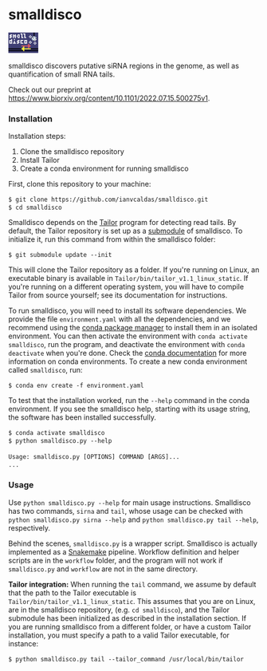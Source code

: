 smalldisco
==========

<img src="misc/logo.png" width="60">

smalldisco discovers putative siRNA regions in the genome, as well as quantification of small RNA tails.

Check out our preprint at https://www.biorxiv.org/content/10.1101/2022.07.15.500275v1.

### Installation

Installation steps:

1. Clone the smalldisco repository
2. Install Tailor
3. Create a conda environment for running smalldisco

First, clone this repository to your machine:

```console
$ git clone https://github.com/ianvcaldas/smalldisco.git
$ cd smalldisco
```

Smalldisco depends on the [Tailor](https://github.com/jhhung/Tailor) program for detecting read tails. By default, the Tailor repository is set up as a [submodule](https://git-scm.com/book/en/v2/Git-Tools-Submodules) of smalldisco. To initialize it, run this command from within the smalldisco folder:

```console
$ git submodule update --init
```

This will clone the Tailor repository as a folder. If you're running on Linux, an executable binary is available in `Tailor/bin/tailor_v1.1_linux_static`. If you're running on a different operating system, you will have to compile Tailor from source yourself; see its documentation for instructions.

To run smalldisco, you will need to install its software dependencies. We provide the file `environment.yaml` with all the dependencies, and we recommend using the [conda package manager](https://docs.conda.io/en/latest/) to install them in an isolated environment. You can then activate the environment with `conda activate smalldisco`, run the program, and deactivate the environment with `conda deactivate` when you're done. Check the [conda documentation](https://docs.conda.io/projects/conda/en/latest/user-guide/tasks/manage-environments.html) for more information on conda environments. To create a new conda environment called `smalldisco`, run:

```console
$ conda env create -f environment.yaml
```

To test that the installation worked, run the `--help` command in the conda environment. If you see the smalldisco help, starting with its usage string, the software has been installed successfully.

```console
$ conda activate smalldisco
$ python smalldisco.py --help

Usage: smalldisco.py [OPTIONS] COMMAND [ARGS]...
...
```

### Usage

Use `python smalldisco.py --help` for main usage instructions. Smalldisco has two commands, `sirna` and `tail`, whose usage can be checked with `python smalldisco.py sirna --help` and `python smalldisco.py tail --help`, respectively.

Behind the scenes, `smalldisco.py` is a wrapper script. Smalldisco is actually implemented as a [Snakemake](https://snakemake.readthedocs.io/en/stable/) pipeline. Workflow definition and helper scripts are in the `workflow` folder, and the program will not work if `smalldisco.py` and `workflow` are not in the same directory.

**Tailor integration:** When running the `tail` command, we assume by default that the path to the Tailor executable is `Tailor/bin/tailor_v1.1_linux_static`. This assumes that you are on Linux, are in the smalldisco repository, (e.g. `cd smalldisco`), and the Tailor submodule has been initialized as described in the installation section. If you are running smalldisco from a different folder, or have a custom Tailor installation, you must specify a path to a valid Tailor executable, for instance:

```console
$ python smalldisco.py tail --tailor_command /usr/local/bin/tailor
```
